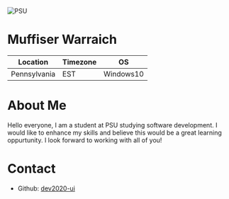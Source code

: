 ![PSU](align="center"https://i0.wp.com/images.onwardstate.com/uploads/2014/02/NittanyLionLogo.jpg?fit=1000%2C100&ssl=1  "PSU")

# Muffiser Warraich

Location | Timezone | OS
-------- | -------- | --
Pennsylvania | EST | Windows10


# About Me
Hello everyone, I am a student at PSU studying software development. I would like to enhance my skills and believe this would be a great learning oppurtunity.
I look forward to working with all of you!

# Contact
  * Github: [dev2020-ui](https://github.com/dev2020-ui)
